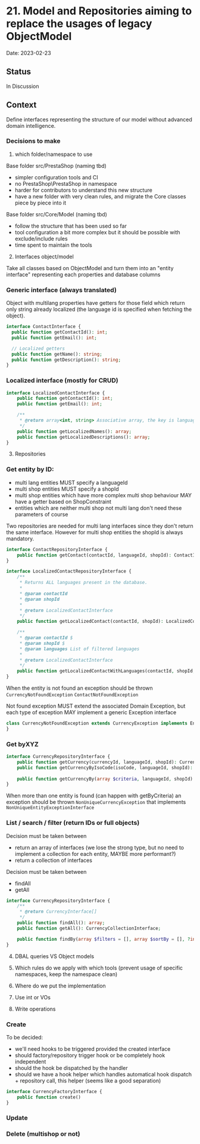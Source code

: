 # 21. Model and Repositories aiming to replace the usages of legacy ObjectModel

Date: 2023-02-23

## Status

In Discussion

## Context

Define interfaces representing the structure of our model without advanced domain intelligence. 

### Decisions to make

1. which folder/namespace to use 

Base folder src/PrestaShop (naming tbd)
- simpler configuration tools and CI
- no PrestaShop\PrestaShop in namespace
- harder for contributors to understand this new structure
- have a new folder with very clean rules, and migrate the Core classes piece by piece into it

Base folder src/Core/Model (naming tbd)
- follow the structure that has been used so far
- tool configuration a bit more complex but it should be possible with exclude/include rules
- time spent to maintain the tools

2. Interfaces object/model

Take all classes based on ObjectModel and turn them into an "entity interface" representing each properties and database columns

### Generic interface (always translated)
Object with multilang properties have getters for those field which return only string already localized (the language id is specified when fetching the object).

```php
interface ContactInterface {
  public function getContactId(): int;
  public function getEmail(): int;

  // Localized getters
  public function getName(): string;
  public function getDescription(): string;
}
```

### Localized interface (mostly for CRUD)

```php
interface LocalizedContactInterface {
    public function getContactId(): int;
    public function getEmail(): int;

    /**
     * @return array<int, string> Associative array, the key is languageId and the value is the localized value.
     */
    public function getLocalizedNames(): array;
    public function getLocalizedDescriptions(): array;
}
```

3. Repositories

### Get entity by ID:
- multi lang entities MUST specify a languageId
- multi shop entities MUST specify a shopId
- multi shop entities which have more complex multi shop behaviour MAY have a getter based on ShopConstraint
- entities which are neither multi shop not multi lang don't need these parameters of course

Two repositories are needed for multi lang interfaces since they don't return the same interface. However for multi shop entities the shopId is always mandatory.

```php
interface ContactRepositoryInterface {
    public function getContact(contactId, languageId, shopId): ContactInterface;
}

interface LocalizedContactRepositoryInterface {
    /**
     * Returns ALL languages present in the database.
     *
     * @param contactId
     * @param shopId
     *
     * @return LocalizedContactInterface
     */
    public function getLocalizedContact(contactId, shopId): LocalizedContactInterface;

    /**
     * @param contactId $
     * @param shopId $
     * @param languages List of filtered languages
     *
     * @return LocalizedContactInterface
     */
    public function getLocalizedContactWithLanguages(contactId, shopId, languages): LocalizedContactInterface;
}
```

When the entity is not found an exception should be thrown `CurrencyNotFoundException` `ContactNotFoundException`

Not found exception MUST extend the associated Domain Exception, but each type of exception MAY implement a generic Exception interface

```php
class CurrencyNotFoundException extends CurrencyException implements EntityNotFoundExceptionInterface {
}
```

### Get byXYZ

```php
interface CurrencyRepositoryInterface {
    public function getCurrency(currencyId, languageId, shopId): CurrencyInterface;
    public function getCurrencyByIsoCode(isoCode, languageId, shopId): CurrencyInterface;
    
    public function getCurrencyBy(array $criteria, languageId, shopId): CurrencyInterface;
}
```

When more than one entity is found (can happen with getByCriteria) an exception should be thrown `NonUniqueCurrencyException` that implements `NonUniqueEntityExceptionInterface`

### List / search / filter (return IDs or full objects)

Decision must be taken between
- return an array of interfaces (we lose the strong type, but no need to implement a collection for each entity, MAYBE more performant?)
- return a collection of interfaces

Decision must be taken between
- findAll
- getAll

```php
interface CurrencyRepositoryInterface {
    /**
     * @return CurrencyInterface[]
     */
    public function findAll(): array;
    public function getAll(): CurrencyCollectionInterface;

    public function findBy(array $filters = [], array $sortBy = [], ?int $limit = null, ?int $offset = null): array;
}
```

4. DBAL queries VS Object models
5. Which rules do we apply with which tools (prevent usage of specific namespaces, keep the namespace clean)
6. Where do we put the implementation

7. Use int or VOs
8. Write operations

### Create

To be decided:
- we'll need hooks to be triggered provided the created interface
- should factory/repository trigger hook or be completely hook independent
- should the hook be dispatched by the handler
- should we have a hook helper which handles automatical hook dispatch + repository call, this helper (seems like a good separation)

```php
interface CurrencyFactoryInterface {
    public function create()
}
```

### Update
### Delete (multishop or not)
